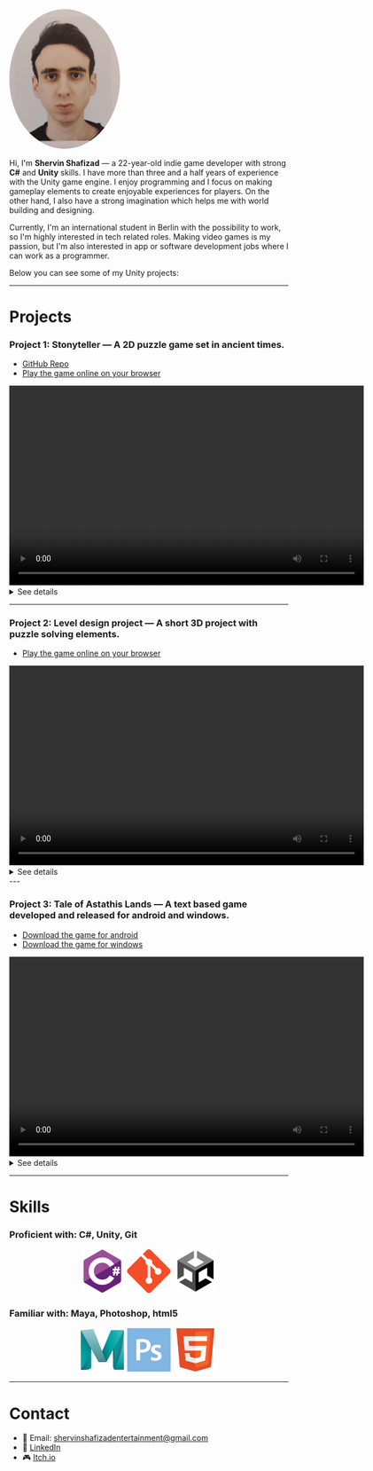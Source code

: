 <img src="https://github.com/ShervinShafizad/ShervinShafizad.github.io/raw/main/IMG_20250506_195739.jpg" width="200" style="border-radius:50%">

Hi, I'm **Shervin Shafizad** — a 22-year-old indie game developer with strong **C#** and **Unity** skills.
I have more than three and a half years of experience with the Unity game engine. I enjoy programming and I focus on making gameplay elements to create enjoyable experiences for players. On the other hand, I also have a strong imagination which helps me with world building and designing.

Currently, I'm an international student in Berlin with the possibility to work, so I'm highly interested in tech related roles. Making video games is my passion, but I'm also interested in app or software development jobs where I can work as a programmer.

Below you can see some of my Unity projects:

---

# Projects

### Project 1: **Stonyteller** — A 2D puzzle game set in ancient times.
- [GitHub Repo](https://github.com/ShervinShafizad/StonytellerRepository)  
- [Play the game online on your browser](https://shervin-shafizad.itch.io/stonyteller)  

<video width="640" height="360" controls>
  <source src="Videos/StonytellerGameplayVideo.mp4" type="video/mp4">
  Your browser does not support the video tag.
</video>

<details>
  <summary>See details</summary>
  <p>
  <br>
  -📝Project type: University team project <br>
  -👥Team size: 2 <br>
  -🕒Development period: 3 Months <br>
  -🔧My key roles: programmer, system designer, game designer, content writer <br>
  <br>
    Stonyteller is a well functioning and Beautiful looking game. I did all the programming related tasks for this project and co-designed the game with my teammate (Stanislav Kulgan). My teammate did all art related tasks himself and we developed this game from start to finish in about three months. 
    I have set the repository of this project to private, so if you want to see my code for this project, contact me directly.
  </p>
</details>

---

### Project 2: Level design project — A short 3D project with puzzle solving elements. 
- [Play the game online on your browser](https://shervin-shafizad.itch.io/design)

<video width="640" height="360" controls>
  <source src="Videos/LevelDesignGameplayVideo.mp4" type="video/mp4">
  Your browser does not support the video tag.
</video>
<details>
  <summary>See details</summary>
  <p>
  <br>
-📝Project type: University solo project <br>
-👥Team size: 1(solo) <br>
-🕒Development period: 12 days <br>
-🔧My key roles: programmer, level designer <br>
<br>
  I programmed and developed this project alone under the supervision of a design teacher (Max Bradlue) in a short period of time as a part of my university assignment. 
  This project demonstrates my Unity 3D skills. It's worth mentioning that for designing the environment, I used CGToolKit and not an external software like Maya. The 3D art assets were imported from Unity asset store.

  </p>
</details>
---

### Project 3: Tale of Astathis Lands — A text based game developed and released for android and windows. 
- [Download the game for android](https://www.amazon.ca/OA-interactive-entertainment-Astathis-lands/dp/B0DL3QQRSM)
- [Download the game for windows](https://shervin-shafizad.itch.io/tale-of-astathis-lands)

<video width="640" height="360" controls>
  <source src="Videos/TOALGameplay.mp4" type="video/mp4">
  Your browser does not support the video tag.
</video>
<details>
  <summary> See details</summary>
  <p>
  <br>
-📝Project type: indie project <br>
-👥Team size: 1(solo) <br>
-🕒Development period: 2 Months <br>
-🔧My key roles: programmer, story writer <br>
<br>
  Tale of Astathis Lands is a text-based game with immersive story. It was originally developed for Windows, later versions of it were developed for Android. The story of the game was also written entirely by myself, which shows my world building skills and my imaginative thinking.
  </p>
</details>

---

# Skills
### Proficient with: C#, Unity, Git
<p style="text-align:center;">
<img src="logos/csharp.png" width="80">  
<img src="logos/git.png" width="80">  
<img src="logos/unity.png" width="80">  
</p>

### Familiar with: Maya, Photoshop, html5
<p style="text-align:center;">
<img src="logos/maya.png" width="80">  
<img src="logos/photoshop.png" width="80">  
<img src="logos/html5.png" width="80">  
</p>


---

# Contact
- 📧 Email: shervinshafizadentertainment@gmail.com  
- 💼 [LinkedIn](https://www.linkedin.com/in/shervin-shafizad-3535b8228/?originalSubdomain=ir)  
- 🎮 [Itch.io](https://shervin-shafizad.itch.io/)  
